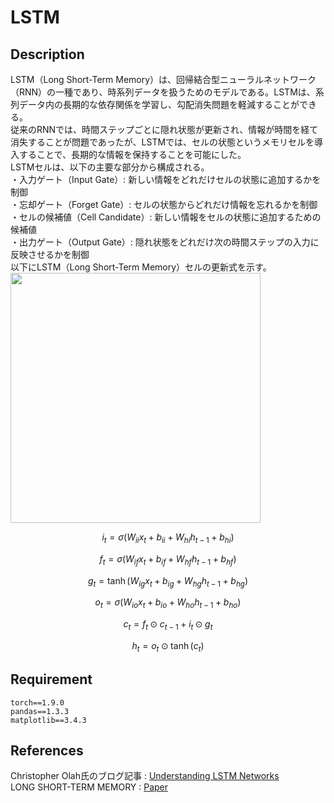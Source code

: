 # LSTM

## Description
LSTM（Long Short-Term Memory）は、回帰結合型ニューラルネットワーク（RNN）の一種であり、時系列データを扱うためのモデルである。LSTMは、系列データ内の長期的な依存関係を学習し、勾配消失問題を軽減することができる。  
従来のRNNでは、時間ステップごとに隠れ状態が更新され、情報が時間を経て消失することが問題であったが、LSTMでは、セルの状態というメモリセルを導入することで、長期的な情報を保持することを可能にした。  
LSTMセルは、以下の主要な部分から構成される。  
・入力ゲート（Input Gate）: 新しい情報をどれだけセルの状態に追加するかを制御  
・忘却ゲート（Forget Gate）: セルの状態からどれだけ情報を忘れるかを制御  
・セルの候補値（Cell Candidate）: 新しい情報をセルの状態に追加するための候補値  
・出力ゲート（Output Gate）: 隠れ状態をどれだけ次の時間ステップの入力に反映させるかを制御  
以下にLSTM（Long Short-Term Memory）セルの更新式を示す。  
<img src="https://github.com/rimao-uni/LSTM/assets/117995370/eeb68dde-6247-4485-b0fd-53ea902c61f3" height="400">

$$i_t = \sigma(W_{ii} x_t + b_{ii} + W_{hi} h_{t-1} + b_{hi})$$

$$f_t = \sigma(W_{if} x_t + b_{if} + W_{hf} h_{t-1} + b_{hf})$$

$$g_t = \tanh(W_{ig} x_t + b_{ig} + W_{hg} h_{t-1} + b_{hg})$$

$$o_t = \sigma(W_{io} x_t + b_{io} + W_{ho} h_{t-1} + b_{ho})$$

$$c_t = f_t \odot c_{t-1} + i_t \odot g_t$$

$$h_t = o_t \odot \tanh(c_t)$$


## Requirement
```
torch==1.9.0
pandas==1.3.3
matplotlib==3.4.3
```

## References
Christopher Olah氏のブログ記事 : [Understanding LSTM Networks](http://colah.github.io/posts/2015-08-Understanding-LSTMs/)  
LONG SHORT-TERM MEMORY : [Paper](https://blog.xpgreat.com/file/lstm.pdf)
